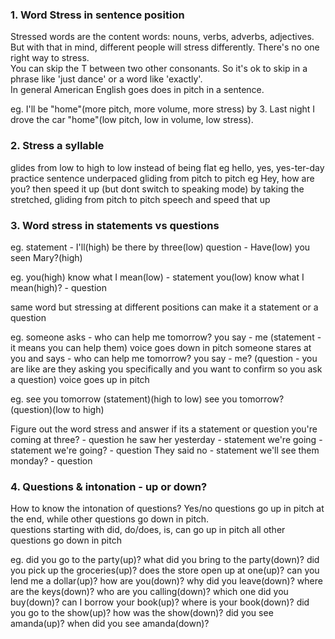 ### 1. Word Stress in sentence position

Stressed words are the content words:  nouns, verbs, adverbs, adjectives.  But with that in mind, different people will stress differently.  There's no one right way to stress.<br>
You can skip the T between two other consonants.  So it's ok to skip in a phrase like 'just dance' or a word like 'exactly'.<br>
In general American English goes does in pitch in a sentence.<br>

eg. 
	I'll be "home"(more pitch, more volume, more stress)  by 3. 
    Last night I drove the car "home"(low pitch, low in volume, low stress).
    
### 2. Stress a syllable

glides from low to high to low instead of being flat eg hello, yes, yes-ter-day
practice sentence underpaced gliding from pitch to pitch eg Hey, how are you?
then speed it up (but dont switch to speaking mode) by taking the stretched, gliding from pitch to pitch speech and speed that up

### 3. Word stress in statements vs questions

eg. 
	statement - I'll(high) be there by three(low)
	question - Have(low) you seen Mary?(high)
   
eg. 
	you(high) know what I mean(low) - statement
	you(low) know what I mean(high)? - question
   
   same word but stressing at different positions can make it a statement or a question
   
eg.
	someone asks - who can help me tomorrow? you say - me (statement - it means you can help them) voice goes down in pitch
	someone stares at you and says - who can help me tomorrow? you say - me? (question - you are like are they asking you specifically 
                                                                  and you want to confirm so you ask a question) voice goes up in pitch

eg. 
	see you tomorrow (statement)(high to low)
	see you tomorrow? (question)(low to high)

Figure out the word stress and answer if its a statement or question
	you're coming at three? - question
	he saw her yesterday - statement
	we're going - statement
    we're going? - question
    They said no - statement
	we'll see them monday? - question
   
### 4. Questions & intonation - up or down?

How to know the intonation of questions?  Yes/no questions go up in pitch at the end, while other questions go down in pitch.  
questions starting with did, do/does, is, can go up in pitch
all other questions go down in pitch

eg.
	did you go to the party(up)? 
	what did you bring to the party(down)?
	did you pick up the groceries(up)?
	does the store open up at one(up)?
	can you lend me a dollar(up)?
	how are you(down)?
	why did you leave(down)?
	where are the keys(down)?
	who are you calling(down)?
	which one did you buy(down)?
	can I borrow your book(up)?
	where is your book(down)?
	did you go to the show(up)?
	how was the show(down)?
	did you see amanda(up)?
	when did you see amanda(down)?
